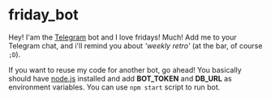 # friday_bot

<p>
Hey! I'am the <a href="https://telegram.org/">Telegram</a> bot and I love fridays! Much!
Add me to your Telegram chat, and i'll remind you about <em>'weekly retro'</em> (at the bar, of course <code>;D</code>).
</p>

<p>
If you want to reuse my code for another bot, go ahead! 
You basically should have <a href="https://nodejs.org/en/">node.js</a> installed and
add <b>BOT_TOKEN</b> and <b>DB_URL</b> as environment variables. You can use <code>npm start</code> script to run bot.
</p>
